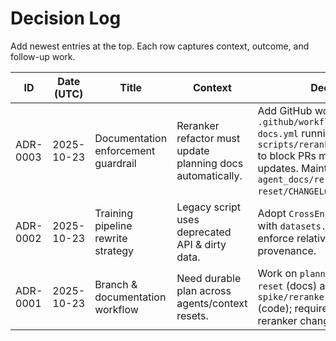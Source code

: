 # Decision Log

Add newest entries at the top. Each row captures context, outcome, and follow-up work.

| ID | Date (UTC) | Title | Context | Decision | Follow-Up / Owner |
|----|------------|-------|---------|----------|-------------------|
| ADR-0003 | 2025-10-23 | Documentation enforcement guardrail | Reranker refactor must update planning docs automatically. | Add GitHub workflow `.github/workflows/reranker-docs.yml` running `scripts/reranker_doc_guard.py` to block PRs missing doc updates. Maintain changelog in `agent_docs/reranker-reset/CHANGELOG.md`. | Monitor workflow, expand watch list as scope widens. Owner: Codex CLI.
| ADR-0002 | 2025-10-23 | Training pipeline rewrite strategy | Legacy script uses deprecated API & dirty data. | Adopt `CrossEncoderTrainer` with `datasets.Dataset` inputs, enforce relative doc IDs, record provenance. | Track progress in `03-runbooks/training.md`. Owner: Codex CLI.
| ADR-0001 | 2025-10-23 | Branch & documentation workflow | Need durable plan across agents/context resets. | Work on `planning/reranker-reset` (docs) and `spike/reranker-refactor` (code); require doc updates for reranker changes. | Create branches, configure protections/CI. Owner: Codex CLI.
